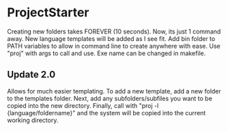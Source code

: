 # ProjectStarter
 Creating new folders takes FOREVER (10 seconds).
 Now, its just 1 command away. New language templates will be added as I see fit.
 Add bin folder to PATH variables to allow in command line to create anywhere with ease.
 Use "proj" with args to call and use. Exe name can be changed in makefile.

## Update 2.0
 Allows for much easier templating. To add a new template, add a new folder to the templates folder.
 Next, add any subfolders/subfiles you want to be copied into the new directory. Finally, call
 with "proj -l {language/foldername}" and the system will be copied into the current working directory.
